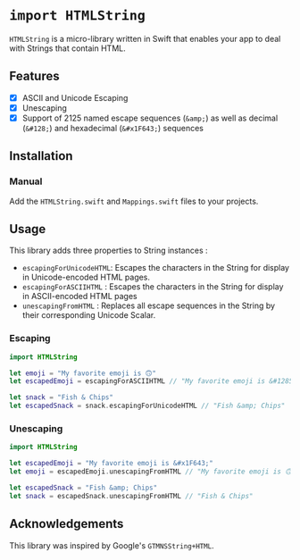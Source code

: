 # `import HTMLString`

`HTMLString` is a micro-library written in Swift that enables your app to deal with Strings that contain HTML.

## Features

- [x] ASCII and Unicode Escaping
- [x] Unescaping
- [x] Support of 2125 named escape sequences (`&amp;`) as well as decimal (`&#128;`) and hexadecimal (`&#x1F643;`) sequences

## Installation

### Manual

Add the `HTMLString.swift` and `Mappings.swift` files to your projects.

## Usage

This library adds three properties to String instances :

- `escapingForUnicodeHTML`: Escapes the characters in the String for display in Unicode-encoded HTML pages.
- `escapingForASCIIHTML` : Escapes the characters in the String for display in ASCII-encoded HTML pages
- `unescapingFromHTML` : Replaces all escape sequences in the String by their corresponding Unicode Scalar.

### Escaping

~~~swift
import HTMLString 

let emoji = "My favorite emoji is 🙃"
let escapedEmoji = escapingForASCIIHTML // "My favorite emoji is &#128579;"

let snack = "Fish & Chips"
let escapedSnack = snack.escapingForUnicodeHTML // "Fish &amp; Chips"
~~~

### Unescaping

~~~swift
import HTMLString

let escapedEmoji = "My favorite emoji is &#x1F643;"
let emoji = escapedEmoji.unescapingFromHTML // "My favorite emoji is 🙃"

let escapedSnack = "Fish &amp; Chips"
let snack = escapedSnack.unescapingFromHTML // "Fish & Chips"
~~~

## Acknowledgements

This library was inspired by Google's `GTMNSString+HTML`.
